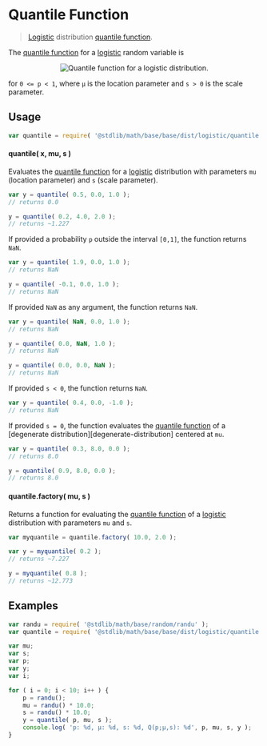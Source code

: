 Quantile Function
===

> [Logistic][Logistic] distribution [quantile function][quantile-function].

<!-- <intro> -->

The [quantile function][quantile-function] for a [logistic][logistic] random variable is

<!-- <equation class="equation" label="eq:quantile_function" align="center" raw="Q(p;\mu,s)= \mu + s \ln \left( \frac{p}{1-p} \right )" alt="Quantile function for a logistic distribution."> -->

<div class="equation" align="center" data-raw-text="Q(p;\mu,s)= \mu + s \ln \left( \frac{p}{1-p} \right )" data-equation="eq:quantile_function">
    <img src="" alt="Quantile function for a logistic distribution.">
    <br>
</div>

<!-- </equation> -->

for `0 <= p < 1`, where `µ` is the location parameter and `s > 0` is the scale parameter.

<!-- </intro> -->

<!-- <usage> -->

## Usage
``` javascript
var quantile = require( '@stdlib/math/base/base/dist/logistic/quantile' );
```

#### quantile( x, mu, s )

Evaluates the [quantile function][quantile-function] for a [logistic][logistic] distribution with parameters `mu` (location parameter) and `s` (scale parameter).

``` javascript
var y = quantile( 0.5, 0.0, 1.0 );
// returns 0.0

y = quantile( 0.2, 4.0, 2.0 );
// returns ~1.227
```

If provided a probability `p` outside the interval `[0,1]`, the function returns `NaN`.

``` javascript
var y = quantile( 1.9, 0.0, 1.0 );
// returns NaN

y = quantile( -0.1, 0.0, 1.0 );
// returns NaN
```

If provided `NaN` as any argument, the function returns `NaN`.

``` javascript
var y = quantile( NaN, 0.0, 1.0 );
// returns NaN

y = quantile( 0.0, NaN, 1.0 );
// returns NaN

y = quantile( 0.0, 0.0, NaN );
// returns NaN
```

If provided `s < 0`, the function returns `NaN`.

``` javascript
var y = quantile( 0.4, 0.0, -1.0 );
// returns NaN
```

If provided `s = 0`, the function evaluates the [quantile function][quantile-function] of a [degenerate distribution][degenerate-distribution] centered at `mu`.

``` javascript
var y = quantile( 0.3, 8.0, 0.0 );
// returns 8.0

y = quantile( 0.9, 8.0, 0.0 );
// returns 8.0
```

#### quantile.factory( mu, s )

Returns a function for evaluating the [quantile function][quantile-function] of a [logistic][logistic] distribution with parameters `mu` and `s`.

``` javascript
var myquantile = quantile.factory( 10.0, 2.0 );

var y = myquantile( 0.2 );
// returns ~7.227

y = myquantile( 0.8 );
// returns ~12.773
```

<!-- </usage> -->

<!-- <examples> -->

## Examples

``` javascript
var randu = require( '@stdlib/math/base/random/randu' );
var quantile = require( '@stdlib/math/base/base/dist/logistic/quantile' );

var mu;
var s;
var p;
var y;
var i;

for ( i = 0; i < 10; i++ ) {
    p = randu();
    mu = randu() * 10.0;
    s = randu() * 10.0;
    y = quantile( p, mu, s );
    console.log( 'p: %d, µ: %d, s: %d, Q(p;µ,s): %d', p, mu, s, y );
}
```

<!-- </examples> -->


<!-- <links> -->

[logistic]: https://en.wikipedia.org/wiki/Logistic_distribution
[quantile-function]: https://en.wikipedia.org/wiki/Quantile_function

<!-- </links> -->
